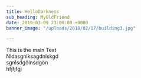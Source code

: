 ```yaml
---
title: HelloDarkness
sub_heading: MyOldFriend
date: 2019-03-09 23:00:00 +0000
banner_image: "/uploads/2018/02/17/building3.jpg"

---
```

This is the main Text   
Nldasgnlksagdnlskgd  
sgnlsdgölnsdgön  
hfjfjfgj